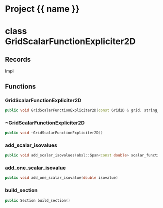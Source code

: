 <script setup>
import {useRoute} from 'vitepress'
const {path} = useRoute()
const tokens = path.split('/')
const words = tokens[2].split('-');
for (let i = 0; i < words.length; i++) {
    words[i] = words[i].charAt(0).toUpperCase() + words[i].slice(1);
    words[i] = words[i].replace('geode', 'Geode')
}
const name = words.join('-');
</script>
# Project {{ name }}

# class GridScalarFunctionExpliciter2D


## Records

Impl



## Functions

### GridScalarFunctionExpliciter2D

```cpp
public void GridScalarFunctionExpliciter2D(const Grid2D & grid, string_view scalar_function_name)
```


### ~GridScalarFunctionExpliciter2D

```cpp
public void ~GridScalarFunctionExpliciter2D()
```


### add_scalar_isovalues

```cpp
public void add_scalar_isovalues(absl::Span<const double> scalar_function_values)
```


### add_one_scalar_isovalue

```cpp
public void add_one_scalar_isovalue(double isovalue)
```


### build_section

```cpp
public Section build_section()
```




